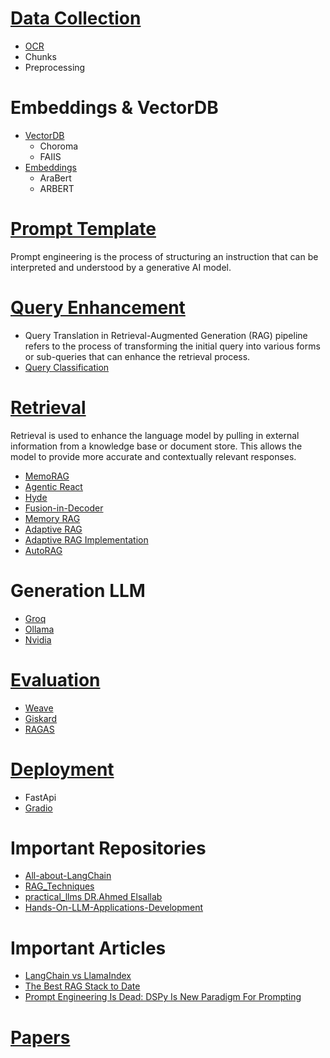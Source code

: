 # [Data Collection](https://drive.google.com/drive/folders/1uM1vCilnFpSN_GAC4pJIzD_8EqFBjt1G)
- [OCR](https://azure.microsoft.com/en-us/products/ai-services/ai-document-intelligence)
- Chunks 
- Preprocessing

# Embeddings & VectorDB
- [VectorDB](https://youtu.be/VCnhiF88a9c?si=F3ikOSL7yhzlI76F)
  - Choroma
  - FAIIS
- [Embeddings](https://www.rungalileo.io/blog/mastering-rag-how-to-select-an-embedding-model)
  - AraBert
  - ARBERT

# [Prompt Template](https://www.promptingguide.ai/)
Prompt engineering is the process of structuring an instruction that can be interpreted and understood by a generative AI model.


# [Query Enhancement](https://raghunaathan.medium.com/query-translation-for-rag-retrieval-augmented-generation-applications-46d74bff8f07)

- Query Translation in Retrieval-Augmented Generation (RAG) pipeline refers to the process of transforming the initial query into various forms or sub-queries that can enhance the retrieval process.
- [Query Classification](https://freedium.cfd/https://ai.gopubby.com/advanced-rag-11-query-classification-and-refinement-2aec79f4140b)

# [Retrieval](https://drive.google.com/drive/folders/1B8zEdEai5LSXwuQSRiktdcKo2zwLN_nA)
Retrieval is used to enhance the language model by pulling in external information from a knowledge base or document store. This allows the model to provide more accurate and contextually relevant responses.
- [MemoRAG](https://github.com/qhjqhj00/MemoRAG.git)
- [Agentic React](https://github.com/irvingvjuarez/react-agentic-rag-app.git)
- [Hyde](https://medium.com/@juanc.olamendy/revolutionizing-retrieval-the-mastering-hypothetical-document-embeddings-hyde-b1fc06b9a6cc)
- [Fusion-in-Decoder](https://github.com/facebookresearch/FiD.git)
- [Memory RAG](https://medium.com/thedeephub/lets-normalize-online-in-memory-rag-88e8169e9806)
- [Adaptive RAG](https://medium.com/@drissiisismail/adaptive-rag-implementation-using-langgraph-12cdea350e31)
- [Adaptive RAG Implementation](https://langchain-ai.github.io/langgraph/tutorials/rag/langgraph_adaptive_rag/)
- [AutoRAG](https://github.com/Marker-Inc-Korea/AutoRAG.git)   


# Generation LLM 
- [Groq](https://console.groq.com/playground)
- [Ollama](https://youtu.be/6zG4Idxldvg?si=hlpJ6ScZaZ-uliOA)
- [Nvidia](https://build.nvidia.com/explore/discover)
  

# [Evaluation](https://towardsdatascience.com/evaluating-rag-applications-with-ragas-81d67b0ee31a)

- [Weave](https://www.wandb.courses/courses/101-weave)
- [Giskard](https://www.youtube.com/watch?v=ZPX3W77h_1E&ab_channel=Underfitted)
- [RAGAS](https://youtu.be/mEv-2Xnb_Wk?si=nDxWLjAqQjPcI2Wr)

# [Deployment](https://haystack.deepset.ai/blog/rag-deployment)
- FastApi
- [Gradio](https://www.gradio.app/guides/quickstart) 

# Important Repositories
- [All-about-LangChain](https://github.com/OmarKhaled0K/All-about-LangChain.git)
- [RAG_Techniques](https://github.com/NirDiamant/RAG_Techniques.git)
- [practical_llms DR.Ahmed Elsallab](https://github.com/ahmadelsallab/practical_llms.git)
- [Hands-On-LLM-Applications-Development](https://github.com/youssefHosni/Hands-On-LLM-Applications-Development.git)

# Important Articles 
- [LangChain vs LlamaIndex](https://www.datacamp.com/blog/langchain-vs-llamaindex)
- [The Best RAG Stack to Date](https://freedium.cfd/https://pub.towardsai.net/the-best-rag-stack-to-date-8dc035075e13)
- [Prompt Engineering Is Dead: DSPy Is New Paradigm For Prompting](https://freedium.cfd/https://medium.com/aiguys/prompt-engineering-is-dead-dspy-is-new-paradigm-for-prompting-c80ba3fc4896)

# [Papers](https://drive.google.com/drive/folders/1lsWBci2YlcuNnnOi4zfFiHkKI3a4XW3n)




  
